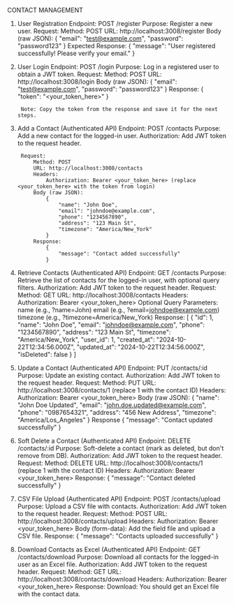 CONTACT MANAGEMENT

1. User Registration
    Endpoint: POST /register
    Purpose: Register a new user.
    Request:
    Method: POST
    URL: http://localhost:3008/register
    Body (raw JSON):
        {
            "email": "test@example.com",
            "password": "password123"
        }
    Expected Response:
        {
            "message": "User registered successfully! Please verify your email."
        }
    
2. User Login
    Endpoint: POST /login
    Purpose: Log in a registered user to obtain a JWT token.
    Request:
        Method: POST
        URL: http://localhost:3008/login
        Body (raw JSON):
            {
                "email": "test@example.com",
                "password": "password123"
            }
        Response:
            {
                "token": "<your_token_here>"
            }
        
        Note: Copy the token from the response and save it for the next steps.
    
3. Add a Contact (Authenticated API)
        Endpoint: POST /contacts
        Purpose: Add a new contact for the logged-in user.
        Authorization: Add JWT token to the request header.

        Request:
            Method: POST
            URL: http://localhost:3008/contacts
            Headers:
                Authorization: Bearer <your_token_here> (replace <your_token_here> with the token from login)
            Body (raw JSON):
                {
                    "name": "John Doe",
                    "email": "johndoe@example.com",
                    "phone": "1234567890",
                    "address": "123 Main St",
                    "timezone": "America/New_York"
                }
            Response:
                {
                    "message": "Contact added successfully"
                }
4. Retrieve Contacts (Authenticated API)
        Endpoint: GET /contacts
        Purpose: Retrieve the list of contacts for the logged-in user, with optional query filters.
        Authorization: Add JWT token to the request header.
        Request:
            Method: GET
            URL: http://localhost:3008/contacts
            Headers:
                Authorization: Bearer <your_token_here>
            Optional Query Parameters:
                name (e.g., ?name=John)
                email (e.g., ?email=johndoe@example.com)
                timezone (e.g., ?timezone=America/New_York)
        Response:
            [
                {
                    "id": 1,
                    "name": "John Doe",
                    "email": "johndoe@example.com",
                    "phone": "1234567890",
                    "address": "123 Main St",
                    "timezone": "America/New_York",
                    "user_id": 1,
                    "created_at": "2024-10-22T12:34:56.000Z",
                    "updated_at": "2024-10-22T12:34:56.000Z",
                    "isDeleted": false
                }
            ]

5. Update a Contact (Authenticated API)
    Endpoint: PUT /contacts/:id
    Purpose: Update an existing contact.
    Authorization: Add JWT token to the request header.
    Request:
        Method: PUT
        URL: http://localhost:3008/contacts/1 (replace 1 with the contact ID)
    Headers:
        Authorization: Bearer <your_token_here>
    Body (raw JSON):
        {
            "name": "John Doe Updated",
            "email": "john.doe.updated@example.com",
            "phone": "0987654321",
            "address": "456 New Address",
            "timezone": "America/Los_Angeles"
        }
    Response
        {
            "message": "Contact updated successfully"
        }   

6. Soft Delete a Contact (Authenticated API)
        Endpoint: DELETE /contacts/:id
        Purpose: Soft-delete a contact (mark as deleted, but don't remove from DB).
        Authorization: Add JWT token to the request header.
        Request:
            Method: DELETE
            URL: http://localhost:3008/contacts/1 (replace 1 with the contact ID)
        Headers:
            Authorization: Bearer <your_token_here>
        Response:
            {
                "message": "Contact deleted successfully"
            }

7. CSV File Upload (Authenticated API)
        Endpoint: POST /contacts/upload
        Purpose: Upload a CSV file with contacts.
        Authorization: Add JWT token to the request header.
        Request:
            Method: POST
            URL: http://localhost:3008/contacts/upload
        Headers:
            Authorization: Bearer <your_token_here>
        Body (form-data):
            Add the field file and upload a CSV file.
        Response:
            {
                "message": "Contacts uploaded successfully"
            }

8. Download Contacts as Excel (Authenticated API)
        Endpoint: GET /contacts/download
        Purpose: Download all contacts for the logged-in user as an Excel file.
        Authorization: Add JWT token to the request header.
        Request:
            Method: GET
            URL: http://localhost:3008/contacts/download
        Headers:
            Authorization: Bearer <your_token_here>
        Response:
            Download: You should get an Excel file with the contact data.








